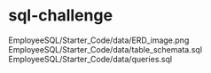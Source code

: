 # sql-challenge
EmployeeSQL/Starter_Code/data/ERD_image.png
EmployeeSQL/Starter_Code/data/table_schemata.sql
EmployeeSQL/Starter_Code/data/queries.sql
